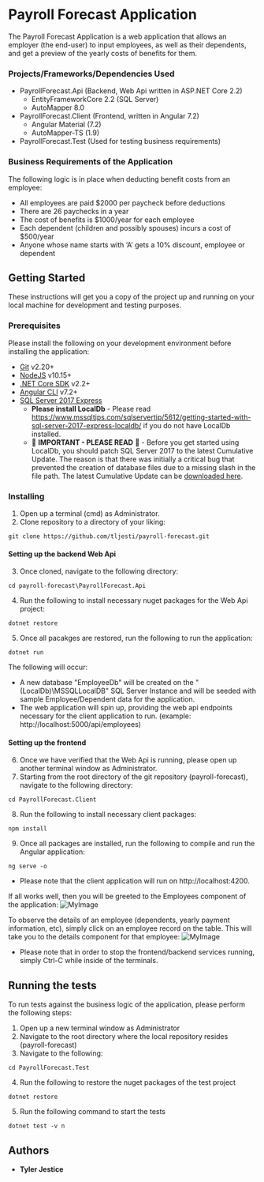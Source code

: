 # Payroll Forecast Application

The Payroll Forecast Application is a web application that allows an employer (the end-user) to input employees, as well as their dependents, and get a preview of the yearly costs of benefits for them.

### Projects/Frameworks/Dependencies Used
* PayrollForecast.Api (Backend, Web Api written in ASP.NET Core 2.2)
  * EntityFrameworkCore 2.2 (SQL Server)
  * AutoMapper 8.0
* PayrollForecast.Client (Frontend, written in Angular 7.2)
  * Angular Material (7.2)
  * AutoMapper-TS (1.9)
* PayrollForecast.Test (Used for testing business requirements)

### Business Requirements of the Application
The following logic is in place when deducting benefit costs from an employee:
* All employees are paid $2000 per paycheck before deductions
* There are 26 paychecks in a year
* The cost of benefits is $1000/year for each employee
* Each dependent (children and possibly spouses) incurs a cost of $500/year
* Anyone whose name starts with ‘A’ gets a 10% discount, employee or dependent

## Getting Started

These instructions will get you a copy of the project up and running on your local machine for development and testing purposes. 

### Prerequisites

Please install the following on your development environment before installing the application:
* [Git](https://git-scm.com/downloads) v2.20+
* [NodeJS](https://nodejs.org/en/download/) v10.15+
* [.NET Core SDK](https://dotnet.microsoft.com/download) v2.2+
* [Angular CLI](https://cli.angular.io/) v7.2+
* [SQL Server 2017 Express](https://www.microsoft.com/en-us/sql-server/sql-server-editions-express) 
  * **Please install LocalDb** - Please read https://www.mssqltips.com/sqlservertip/5612/getting-started-with-sql-server-2017-express-localdb/ if you do not have LocalDb installed.
  * :bell: **IMPORTANT - PLEASE READ** :bell: - Before you get started using LocalDb, you should patch SQL Server 2017 to the latest Cumulative Update. The reason is that there was initially a critical bug that prevented the creation of database files due to a missing slash in the file path.  The latest Cumulative Update can be [downloaded here](https://www.microsoft.com/en-us/download/details.aspx?id=56128).

### Installing

1. Open up a terminal (cmd) as Administrator.
2. Clone repository to a directory of your liking:
```
git clone https://github.com/tljesti/payroll-forecast.git
```
#### Setting up the backend Web Api
3. Once cloned, navigate to the following directory:
```
cd payroll-forecast\PayrollForecast.Api
```
4. Run the following to install necessary nuget packages for the Web Api project:
```
dotnet restore
```
5. Once all pacakges are restored, run the following to run the application:
```
dotnet run
```
The following will occur:
* A new database "EmployeeDb" will be created on the "(LocalDb)\MSSQLLocalDB" SQL Server Instance and will be seeded with sample Employee/Dependent data for the application.
* The web application will spin up, providing the web api endpoints necessary for the client application to run.  (example: http://localhost:5000/api/employees)
#### Setting up the frontend
6. Once we have verified that the Web Api is running, please open up another terminal window as Administrator.
7. Starting from the root directory of the git repository (payroll-forecast), navigate to the following directory:
```
cd PayrollForecast.Client
```
8. Run the following to install necessary client packages:
```
npm install
```
9. Once all packages are installed, run the following to compile and run the Angular application:
```
ng serve -o
```
* Please note that the client application will run on http://localhost:4200.

If all works well, then you will be greeted to the Employees component of the application:
![MyImage](https://i.imgur.com/nn8aHAb.png)

To observe the details of an employee (dependents, yearly payment information, etc), simply click on an employee record on the table.  This will take you to the details component for that employee:
![MyImage](https://i.imgur.com/GH4toW6.png)

* Please note that in order to stop the frontend/backend services running, simply Ctrl-C while inside of the terminals.

## Running the tests

To run tests against the business logic of the application, please perform the following steps:
1. Open up a new terminal window as Administrator
2. Navigate to the root directory where the local repository resides (payroll-forecast)
3. Navigate to the following:
```
cd PayrollForecast.Test
```
4. Run the following to restore the nuget packages of the test project
```
dotnet restore
```
5. Run the following command to start the tests
```
dotnet test -v n
```

## Authors

* **Tyler Jestice** 

